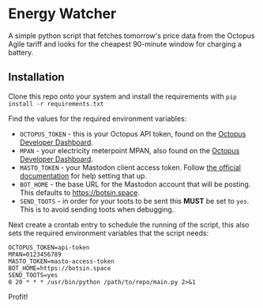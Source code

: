 # Energy Watcher

A simple python script that fetches tomorrow's price data from the Octopus Agile
tariff and looks for the cheapest 90-minute window for charging a battery.

## Installation

Clone this repo onto your system and install the requirements with `pip install -r requirements.txt`

Find the values for the required environment variables:

- `OCTOPUS_TOKEN` - this is your Octopus API token, found on the [Octopus Developer Dashboard](https://octopus.energy/dashboard/new/accounts/personal-details/api-access).
- `MPAN` - your electricity meterpoint MPAN, also found on the [Octopus Developer Dashboard](https://octopus.energy/dashboard/new/accounts/personal-details/api-access).
- `MASTO_TOKEN` - your Mastodon client access token. Follow [the official documentation](https://docs.joinmastodon.org/client/token/) for help setting that up. 
- `BOT_HOME` - the base URL for the Mastodon account that will be posting. This defaults to https://botsin.space.
- `SEND_TOOTS` - in order for your toots to be sent this **MUST** be set to `yes`. This is to avoid sending toots when debugging.

Next create a crontab entry to schedule the running of the script, this also sets the required environment variables 
that the script needs:
```cronexp
OCTOPUS_TOKEN=api-token
MPAN=0123456789
MASTO_TOKEN=masto-access-token
BOT_HOME=https://botsin.space
SEND_TOOTS=yes
0 20 * * * /usr/bin/python /path/to/repo/main.py 2>&1
```

Profit!